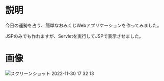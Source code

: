 # 説明
今日の運勢を占う、簡単なおみくじWebアプリケーションを作ってみました。

JSPのみでも作れますが、Servletを実行してJSPで表示させました。



# 画像
![スクリーンショット 2022-11-30 17 32 13](https://user-images.githubusercontent.com/112692236/204746562-b31cfd9f-e42a-415e-a778-8132b7fe8472.png)
